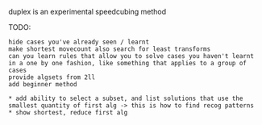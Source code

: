 duplex is an experimental speedcubing method

TODO:

    hide cases you've already seen / learnt  
    make shortest movecount also search for least transforms
    can you learn rules that allow you to solve cases you haven't learnt in a one by one fashion, like something that applies to a group of cases
    provide algsets from 2ll
    add beginner method

    * add ability to select a subset, and list solutions that use the smallest quantity of first alg -> this is how to find recog patterns
    * show shortest, reduce first alg
